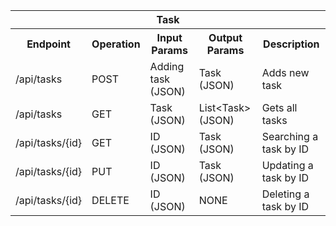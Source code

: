 <table>
  <tr>
    <th colspan="5" style="text-align:center;">Task</th>
  </tr>
  <tr>
    <th>Endpoint</th>
    <th>Operation</th>
    <th>Input Params</th>
    <th>Output Params</th>
    <th>Description</th>
  </tr>
  <tr>
    <td>/api/tasks</td>
    <td>POST</td>
    <td>Adding task (JSON)</td>
    <td>Task (JSON)</td>
    <td>Adds new task</td>
  </tr>
  <tr>
    <td>/api/tasks</td>
    <td>GET</td>
    <td>Task (JSON)</td>
    <td>List&lt;Task&gt; (JSON)</td>
    <td>Gets all tasks</td>
  </tr>
  <tr>
    <td>/api/tasks/{id}</td>
    <td>GET</td>
    <td>ID (JSON)</td>
    <td>Task (JSON)</td>
    <td>Searching a task by ID</td>
  </tr>
  <tr>
    <td>/api/tasks/{id}</td>
    <td>PUT</td>
    <td>ID (JSON)</td>
    <td>Task (JSON)</td>
    <td>Updating a task by ID</td>
  </tr>
  <tr>
    <td>/api/tasks/{id}</td>
    <td>DELETE</td>
    <td>ID (JSON)</td>
    <td>NONE</td>
    <td>Deleting a task by ID</td>
  </tr>
</table>